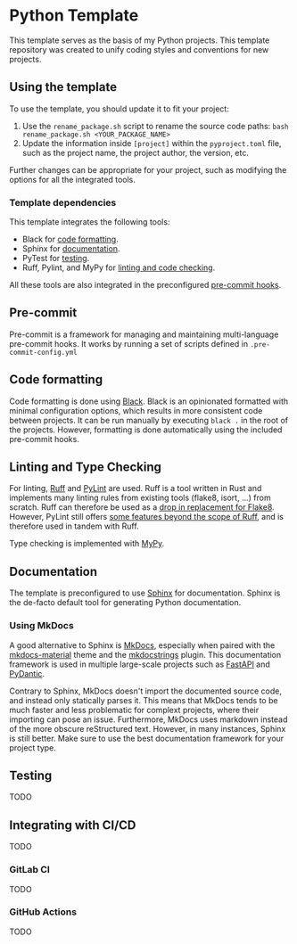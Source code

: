 # Python Template

This template serves as the basis of my Python projects.
This template repository was created to unify coding styles and conventions for new projects.

## Using the template

To use the template, you should update it to fit your project:

1. Use the `rename_package.sh` script to rename the source code paths: ```bash rename_package.sh <YOUR_PACKAGE_NAME>```
2. Update the information inside `[project]` within the `pyproject.toml` file, such as the project name, the project author, the version, etc.

Further changes can be appropriate for your project, such as modifying the options for all the integrated tools.

### Template dependencies

This template integrates the following tools:

- Black for [code formatting](#code-formatting).
- Sphinx for [documentation](#documentation).
- PyTest for [testing](#testing).
- Ruff, Pylint, and MyPy for [linting and code checking](#linting-and-type-checking).

All these tools are also integrated in the preconfigured [pre-commit hooks](#pre-commit).

## Pre-commit

Pre-commit is a framework for managing and maintaining multi-language pre-commit hooks.
It works by running a set of scripts defined in `.pre-commit-config.yml`

## Code formatting

Code formatting is done using [Black](https://github.com/psf/black).
Black is an opinionated formatted with minimal configuration options, which results in more consistent code between projects.
It can be run manually by executing `black .` in the root of the projects.
However, formatting is done automatically using the included pre-commit hooks.

## Linting and Type Checking

For linting, [Ruff](https://beta.ruff.rs/docs/) and [PyLint](https://pylint.org/) are used.
Ruff is a tool written in Rust and implements many linting rules from existing tools (flake8, isort, ...) from scratch.
Ruff can therefore be used as a [drop in replacement for Flake8](https://beta.ruff.rs/docs/faq/#how-does-ruff-compare-to-flake8).
However, PyLint still offers [some features beyond the scope of Ruff](https://beta.ruff.rs/docs/faq/#how-does-ruff-compare-to-pylint), and is therefore used in tandem with Ruff.

Type checking is implemented with [MyPy](https://mypy.readthedocs.io/en/stable/).

## Documentation

The template is preconfigured to use [Sphinx](https://www.sphinx-doc.org/en/master/) for documentation.
Sphinx is the de-facto default tool for generating Python documentation.

### Using MkDocs

A good alternative to Sphinx is [MkDocs](https://www.mkdocs.org/), especially when paired with the [mkdocs-material](https://squidfunk.github.io/mkdocs-material/) theme and the [mkdocstrings](https://mkdocstrings.github.io/) plugin.
This documentation framework is used in multiple large-scale projects such as [FastAPI](https://fastapi.tiangolo.com/) and [PyDantic](https://docs.pydantic.dev/).

Contrary to Sphinx, MkDocs doesn't import the documented source code, and instead only statically parses it.
This means that MkDocs tends to be much faster and less problematic for complext projects, where their importing can pose an issue.
Furthermore, MkDocs uses markdown instead of the more obscure reStructured text.
However, in many instances, Sphinx is still better. Make sure to use the best documentation framework for your project type.

## Testing

TODO

## Integrating with CI/CD

TODO

### GitLab CI

TODO

### GitHub Actions

TODO
